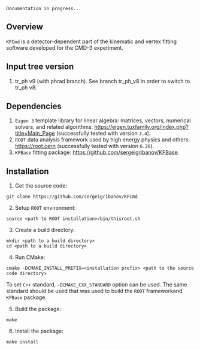 `Documentation in progress...`

## Overview
`KFCmd` is a detector-dependent part of the kinematic and vertex fitting software developed for the CMD-3 experiment.

## Input tree version
1. tr_ph v9 (with phrad branch). See branch tr_ph_v8 in order to switch to tr_ph v8.

## Dependencies
1. `Eigen 3` template library for linear algebra: matrices, vectors, numerical solvers, and related algorithms: https://eigen.tuxfamily.org/index.php?title=Main_Page (successfully tested with version `3.4`).
2. `ROOT` data analysis framework used by high energy physics and others: https://root.cern (successfully tested with version `6.26`).
4. `KFBase` fitting package: https://github.com/sergeigribanov/KFBase.

## Installation
1. Get the source code:
```console
git clone https://github.com/sergeigribanov/KFCmd
```
2. Setup `ROOT` environment:
```console
source <path to ROOT installation>/bin/thisroot.sh
```
3. Create a build directory:
```console
mkdir <path to a build directory>
cd <path to a build directory>
```
4. Run CMake:
```console
cmake -DCMAKE_INSTALL_PREFIX=<installation prefix> <path to the source code directory>
```
To set `C++` standard, `-DCMAKE_CXX_STANDARD` option can be used. The same standard should be used that was used to build the `ROOT` frameworkand `KFBase` package.

5. Build the package:
```console
make
```
6. Install the package:
```console
make install
```
